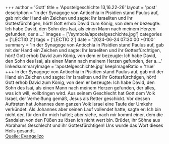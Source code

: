 +++
author = 'Gott'
title = 'Apostelgeschichte 13,16.22-26'
layout = 'post'
description = 'In der Synagoge von Antiochia in Pisidien stand Paulus auf, gab mit der Hand ein Zeichen und sagte: Ihr Israeliten und ihr Gottesfürchtigen, hört! Gott erhob David zum König, von dem er bezeugte: Ich habe David, den Sohn des Isai, als einen Mann nach meinem Herzen gefunden, der a....'
images = ['/symbols/apostelgeschichte.jpg']
categories = ['LECTIO 2']
tags = ['LECTIO 2']
date = '2024-06-24 07:30:00 +0100'
summary = 'In der Synagoge von Antiochia in Pisidien stand Paulus auf, gab mit der Hand ein Zeichen und sagte: Ihr Israeliten und ihr Gottesfürchtigen, hört! Gott erhob David zum König, von dem er bezeugte: Ich habe David, den Sohn des Isai, als einen Mann nach meinem Herzen gefunden, der a....'
linkedsummaryImage = 'apostelgeschichte.jpg'
keepImageRatio = 'true'
+++
In der Synagoge von Antiochia in Pisidien stand Paulus auf, gab mit der Hand ein Zeichen und sagte: Ihr Israeliten und ihr Gottesfürchtigen, hört!
Gott erhob David zum König, von dem er bezeugte: Ich habe David, den Sohn des Isai, als einen Mann nach meinem Herzen gefunden, der alles, was ich will, vollbringen wird.<!--more-->
Aus seinem Geschlecht hat Gott dem Volk Israel, der Verheißung gemäß, Jesus als Retter geschickt.
Vor dessen Auftreten hat Johannes dem ganzen Volk Israel eine Taufe der Umkehr verkündet.
Als Johannes aber seinen Lauf vollendet hatte, sagte er: Ich bin nicht der, für den ihr mich haltet; aber siehe, nach mir kommt einer, dem die Sandalen von den Füßen zu lösen ich nicht wert bin.
Brüder, ihr Söhne aus Abrahams Geschlecht und ihr Gottesfürchtigen! Uns wurde das Wort dieses Heils gesandt.<br> [Quelle: Evangelizo](https://evangeliumtagfuertag.org/DE/gospel)